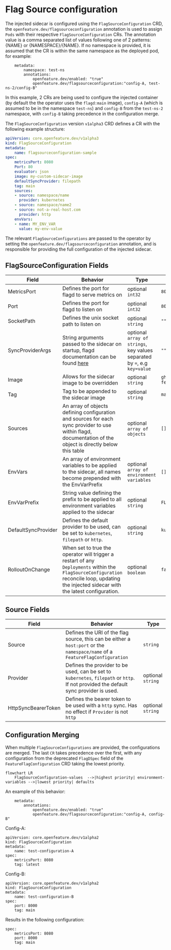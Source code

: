 # Flag Source configuration

The injected sidecar is configured using the `FlagSourceConfiguration` CRD, the `openfeature.dev/flagsourceconfiguration` annotation is used to assign `Pods` with their respective `FlagSourceConfiguration` CRs. The annotation value is a comma separated list of values following one of 2 patterns: {NAME} or {NAMESPACE}/{NAME}. If no namespace is provided, it is assumed that the CR is within the same namespace as the deployed pod, for example:
```
    metadata:
        namespace: test-ns
        annotations:
            openfeature.dev/enabled: "true"
            openfeature.dev/flagsourceconfiguration:"config-A, test-ns-2/config-B"
```
In this example, 2 CRs are being used to configure the injected container (by default the the operator uses the `flagd:main` image), `config-A` (which is assumed to be in the namespace `test-ns`) and `config-B` from the `test-ns-2` namespace, with `config-B` taking precedence in the configuration merge.

The `FlagSourceConfiguration` version `v1alpha3` CRD defines a CR with the following example structure:

```yaml
apiVersion: core.openfeature.dev/v1alpha3
kind: FlagSourceConfiguration
metadata:
    name: flagsourceconfiguration-sample
spec:
    metricsPort: 8080
    Port: 80
    evaluator: json
    image: my-custom-sidecar-image
    defaultSyncProvider: filepath
    tag: main
    sources:
    - source: namespace/name
      provider: kubernetes
    - source: namespace/name2
    - source: not-a-real-host.com
      provider: http
    envVars:
    - name: MY_ENV_VAR
      value: my-env-value
```

The relevant `FlagSourceConfigurations` are passed to the operator by setting the `openfeature.dev/flagsourceconfiguration` annotation, and is responsible for providing the full configuration of the injected sidecar.

## FlagSourceConfiguration Fields

| Field | Behavior | Type | Default | 
| ----------- | ----------- | ----------- | ----------- |
| MetricsPort | Defines the port for flagd to serve metrics on | optional `int32`| `8013` |
| Port   | Defines the port for flagd to listen on | optional `int32` | `8014` |
| SocketPath   | Defines the unix socket path to listen on        | optional `string`       | `""` |
| SyncProviderArgs   | String arguments passed to the sidecar on startup, flagd documentation can be found [here](https://github.com/open-feature/flagd/blob/main/docs/configuration/configuration.md)        | optional `array of strings`, key values separated by `=`, e.g `key=value`       | `""` | 
| Image   | Allows for the sidecar image to be overridden        | optional `string`       | `ghcr.io/open-feature/flagd` | 
| Tag   |  Tag to be appended to the sidecar image | optional `string`       | `main` |
| Sources   |  An array of objects defining configuration and sources for each sync provider to use within flagd, documentation of the object is directly below this table        | optional `array of objects`       |`[]` |
| EnvVars   |  An array of environment variables to be applied to the sidecar, all names become prepended with the EnvVarPrefix    | optional `array of environment variables`       | `[]` | 
| EnvVarPrefix   |  String value defining the prefix to be applied to all environment variables applied to the sidecar| optional `string`       | `FLAGD` | 
| DefaultSyncProvider   |  Defines the default provider to be used, can be set to `kubernetes`, `filepath` or `http`. | optional `string`       | `kubernetes` | 
| RolloutOnChange   |  When set to true the operator will trigger a restart of any `Deployments` within the `FlagSourceConfiguration` reconcile loop, updating the injected sidecar with the latest configuration. | optional `boolean`       | `false` | 

## Source Fields

| Field      | Behavior | Type | 
| ----------- | ----------- | ----------- |
| Source      | Defines the URI of the flag source, this can be either a `host:port` or the `namespace/name` of a `FeatureFlagConfiguration`       | `string`       |
| Provider      | Defines the provider to be used, can be set to `kubernetes`, `filepath` or `http`. If not provided the default sync provider is used.     | optional `string`       |
| HttpSyncBearerToken      | Defines the bearer token to be used with a `http` sync. Has no effect if `Provider` is not `http`      | optional `string`      |

## Configuration Merging

When multiple `FlagSourceConfigurations` are provided, the configurations are merged. The last `CR` takes precedence over the first, with any configuration from the deprecated `FlagDSpec` field of the `FeatureFlagConfiguration` CRD taking the lowest priority. 


```mermaid
flowchart LR
    FlagSourceConfiguration-values  -->|highest priority| environment-variables -->|lowest priority| defaults
```


An example of this behavior:
```
    metadata:
        annotations:
            openfeature.dev/enabled: "true"
            openfeature.dev/flagsourceconfiguration:"config-A, config-B"
```
Config-A:
```
apiVersion: core.openfeature.dev/v1alpha2
kind: FlagSourceConfiguration
metadata:
    name: test-configuration-A
spec:
    metricsPort: 8080
    tag: latest
```
Config-B:
```
apiVersion: core.openfeature.dev/v1alpha2
kind: FlagSourceConfiguration
metadata:
    name: test-configuration-B
spec:
    port: 8000
    tag: main
```
Results in the following configuration:
```
spec:
    metricsPort: 8080
    port: 8000
    tag: main
```
